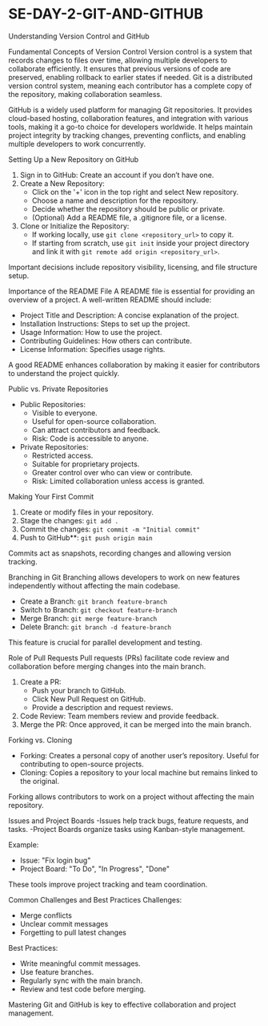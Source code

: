 # SE-DAY-2-GIT-AND-GITHUB
Understanding Version Control and GitHub

 Fundamental Concepts of Version Control
Version control is a system that records changes to files over time, allowing multiple developers to collaborate efficiently. It ensures that previous versions of code are preserved, enabling rollback to earlier states if needed. Git is a distributed version control system, meaning each contributor has a complete copy of the repository, making collaboration seamless.

GitHub is a widely used platform for managing Git repositories. It provides cloud-based hosting, collaboration features, and integration with various tools, making it a go-to choice for developers worldwide. It helps maintain project integrity by tracking changes, preventing conflicts, and enabling multiple developers to work concurrently.


 Setting Up a New Repository on GitHub
1. Sign in to GitHub: Create an account if you don’t have one.
2. Create a New Repository:
   - Click on the '+' icon in the top right and select New repository.
   - Choose a name and description for the repository.
   - Decide whether the repository should be public or private.
   - (Optional) Add a README file, a .gitignore file, or a license.
3. Clone or Initialize the Repository:
   - If working locally, use `git clone <repository_url>` to copy it.
   - If starting from scratch, use `git init` inside your project directory and link it with `git remote add origin <repository_url>`.

Important decisions include repository visibility, licensing, and file structure setup.



Importance of the README File
A README file is essential for providing an overview of a project. A well-written README should include:
- Project Title and Description: A concise explanation of the project.
- Installation Instructions: Steps to set up the project.
- Usage Information: How to use the project.
- Contributing Guidelines: How others can contribute.
- License Information: Specifies usage rights.

A good README enhances collaboration by making it easier for contributors to understand the project quickly.



 Public vs. Private Repositories
- Public Repositories:
  - Visible to everyone.
  - Useful for open-source collaboration.
  - Can attract contributors and feedback.
  - Risk: Code is accessible to anyone.
- Private Repositories:
  - Restricted access.
  - Suitable for proprietary projects.
  - Greater control over who can view or contribute.
  - Risk: Limited collaboration unless access is granted.



 Making Your First Commit
1. Create or modify files in your repository.
2. Stage the changes: `git add .`
3. Commit the changes: `git commit -m "Initial commit"`
4. Push to GitHub**: `git push origin main`

Commits act as snapshots, recording changes and allowing version tracking.



 Branching in Git
Branching allows developers to work on new features independently without affecting the main codebase.
- Create a Branch: `git branch feature-branch`
- Switch to Branch: `git checkout feature-branch`
- Merge Branch: `git merge feature-branch`
- Delete Branch: `git branch -d feature-branch`

This feature is crucial for parallel development and testing.



Role of Pull Requests
Pull requests (PRs) facilitate code review and collaboration before merging changes into the main branch.
1. Create a PR:
   - Push your branch to GitHub.
   - Click New Pull Request on GitHub.
   - Provide a description and request reviews.
2. Code Review: Team members review and provide feedback.
3. Merge the PR: Once approved, it can be merged into the main branch.



 Forking vs. Cloning
- Forking: Creates a personal copy of another user’s repository. Useful for contributing to open-source projects.
- Cloning: Copies a repository to your local machine but remains linked to the original.

Forking allows contributors to work on a project without affecting the main repository.



 Issues and Project Boards
-Issues help track bugs, feature requests, and tasks.
-Project Boards organize tasks using Kanban-style management.

Example:
- Issue: "Fix login bug"
- Project Board: "To Do", "In Progress", "Done"

These tools improve project tracking and team coordination.


 Common Challenges and Best Practices
 Challenges:
- Merge conflicts
- Unclear commit messages
- Forgetting to pull latest changes

Best Practices:
- Write meaningful commit messages.
- Use feature branches.
- Regularly sync with the main branch.
- Review and test code before merging.

Mastering Git and GitHub is key to effective collaboration and project management.

